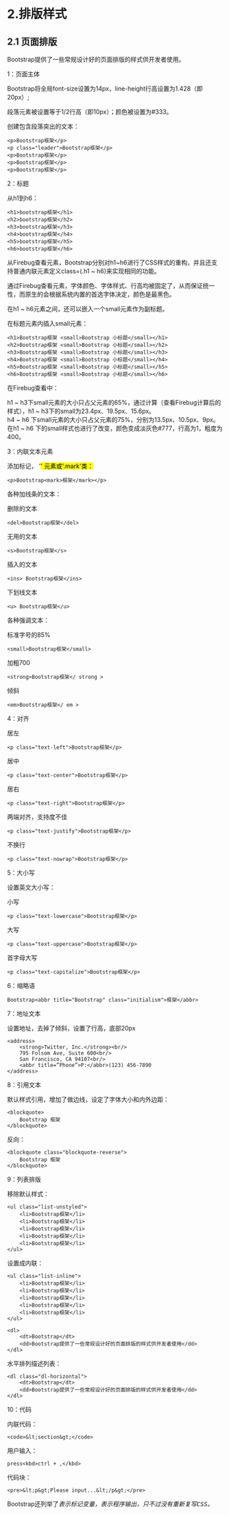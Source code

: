 # 2.排版样式

## 2.1 页面排版

Bootstrap提供了一些常规设计好的页面排版的样式供开发者使用。

1：页面主体  

Bootstrap将全局font-size设置为14px，line-height行高设置为1.428（即20px）;<p>段落元素被设置等于1/2行高（即10px）；颜色被设置为#333。  

创建包含段落突出的文本：  

    <p>Bootstrap框架</p>
    <p class="leader">Bootstrap框架</p>
    <p>Bootstrap框架</p>
    <p>Bootstrap框架</p>
    <p>Bootstrap框架</p>

2：标题  

从h1到h6：  

    <h1>bootstrap框架</h1>
    <h2>bootstrap框架</h2>
    <h3>bootstrap框架</h3>
    <h4>bootstrap框架</h4>
    <h5>bootstrap框架</h5>
    <h6>bootstrap框架</h6>

从Firebug查看元素，Bootstrap分别对h1~h6进行了CSS样式的重构，并且还支持普通内联元素定义class=(.h1 ~ h6)来实现相同的功能。  

通过Firebug查看元素，字体颜色、字体样式、行高均被固定了，从而保证统一性，而原生的会根据系统内置的首选字体决定，颜色是最黑色。  

在h1 ~ h6元素之间，还可以嵌入一个small元素作为副标题。  

在标题元素内插入small元素：  

    <h1>Bootstrap框架 <small>Bootstrap 小标题</small></h1>
    <h2>Bootstrap框架 <small>Bootstrap 小标题</small></h2>
    <h3>Bootstrap框架 <small>Bootstrap 小标题</small></h3>
    <h4>Bootstrap框架 <small>Bootstrap 小标题</small></h4>
    <h5>Bootstrap框架 <small>Bootstrap 小标题</small></h5>
    <h6>Bootstrap框架 <small>Bootstrap 小标题</small></h6>

在Firebug查看中：  
  
h1 ~ h3下small元素的大小只占父元素的65%，通过计算（查看Firebug计算后的样式），h1 ~ h3下的small为23.4px、19.5px、15.6px。  
h4 ~ h6 下small元素的大小只占父元素的75%，分别为13.5px、10.5px、9px。  
在h1 ~ h6 下的small样式也进行了改变，颜色变成淡灰色#777，行高为1，粗度为400。  

3：内联文本元素  

添加标记，   '<mark>' 元素或'.mark'类：  

    <p>Bootstrap<mark>框架</mark></p>

各种加线条的文本：  

删除的文本  

    <del>Bootstrap框架</del>  
  
无用的文本  

    <s>Bootstrap框架</s>  
  
插入的文本  

    <ins> Bootstrap框架</ins>

下划线文本  

    <u> Bootstrap框架</u>      

各种强调文本：  

标准字号的85%  

    <small>Bootstrap框架</small>

加粗700  

    <strong>Bootstrap框架</ strong >

倾斜  

    <em>Bootstrap框架</ em >

4：对齐  

居左  

    <p class="text-left">Bootstrap框架</p>

居中  

    <p class="text-center">Bootstrap框架</p>

居右  

    <p class="text-right">Bootstrap框架</p>

两端对齐，支持度不佳  

    <p class="text-justify">Bootstrap框架</p>

不换行  

    <p class="text-nowrap">Bootstrap框架</p>

5：大小写

设置英文大小写：  

小写  

    <p class="text-lowercase">Bootstrap框架</p>
大写  

    <p class="text-uppercase">Bootstrap框架</p>

首字母大写  

    <p class="text-capitalize">Bootstrap框架</p>

6：缩略语  

    Bootstrap<abbr title="Bootstrap" class="initialism">框架</abbr>

7：地址文本  

设置地址，去掉了倾斜，设置了行高，底部20px

    <address>
        <strong>Twitter, Inc.</strong><br/>
        795 Folsom Ave, Suite 600<br/>
        San Francisco, CA 94107<br/>
        <abbr title=”Phone”>P:</abbr>(123) 456-7890
    </address>

8：引用文本  

默认样式引用，增加了做边线，设定了字体大小和内外边距：  

    <blockquote>
        Bootstrap 框架
    </blockquote>

反向：  

    <blockquote class="blockquote-reverse">
        Bootstrap 框架
    </blockquote>

9：列表排版  

移除默认样式：  

    <ul class="list-unstyled">
        <li>Bootstrap框架</li>
        <li>Bootstrap框架</li>
        <li>Bootstrap框架</li>
        <li>Bootstrap框架</li>
        <li>Bootstrap框架</li>
    </ul>

设置成内联：

    <ul class="list-inline">
        <li>Bootstrap框架</li>
        <li>Bootstrap框架</li>
        <li>Bootstrap框架</li>
        <li>Bootstrap框架</li>
        <li>Bootstrap框架</li>
    </ul>

    <dl>
        <dt>Bootstrap</dt>
        <dd>Bootstrap提供了一些常规设计好的页面排版的样式供开发者使用</dd>
    </dl>

水平排列描述列表：  

    <dl class="dl-horizontal">
        <dt>Bootstrap</dt>
        <dd>Bootstrap提供了一些常规设计好的页面排版的样式供开发者使用</dd>
    </dl>

10：代码  

内联代码：  

    <code>&lt;section&gt;</code>

用户输入：  

    press<kbd>ctrl + ,</kbd>

代码块：  

    <pre>&lt;p&gt;Please input...&lt;/p&gt;</pre>

Bootstrap还列举了<var>表示标记变量，<samp>表示程序输出，只不过没有重新复写CSS。
